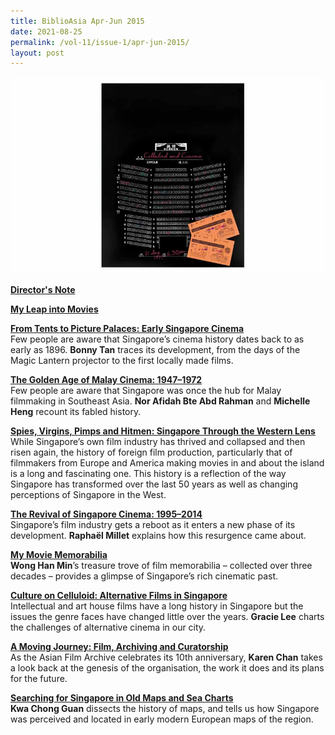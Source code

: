 ```yaml
---
title: BiblioAsia Apr-Jun 2015
date: 2021-08-25
permalink: /vol-11/issue-1/apr-jun-2015/
layout: post
---
```

<img src="/images/vol-11-issue-1/background/cover.jpg">

[<b>Director's Note</b>](/vol-10/issue-4/jan-march-2015/director-note)

[<b>My Leap into Movies</b>](https://biblioasia.nlb.gov.sg/vol-11/issue-1/apr-jun-2015/leap-into-movie)<br>


[<b>From Tents to Picture Palaces: Early Singapore Cinema</b>](https://biblioasia.nlb.gov.sg/vol-11/issue-1/apr-jun-2015/early-sg-cinema)<br>Few people are aware that Singapore’s cinema history dates back to as early as 1896. **Bonny Tan** traces its development, from the days of the Magic Lantern projector to the first locally made films.


[<b>The Golden Age of Malay Cinema: 1947–1972</b>](https://biblioasia.nlb.gov.sg/vol-11/issue-1/apr-jun-2015/ga-malay-cinema)<br>Few people are aware that Singapore was once the hub for Malay filmmaking in Southeast Asia. **Nor Afidah Bte Abd Rahman** and **Michelle Heng** recount its fabled history.


[<b>Spies, Virgins, Pimps and Hitmen: Singapore Through the Western Lens</b>](https://biblioasia.nlb.gov.sg/vol-11/issue-1/apr-jun-2015/svph)<br>While Singapore’s own film industry has thrived and collapsed and then risen again, the history of foreign film production, particularly that of filmmakers from Europe and America making movies in and about the island is a long and fascinating one. This history is a reflection of the way Singapore has transformed over the last 50 years as well as changing perceptions of Singapore in the West.


[<b>The Revival of Singapore Cinema: 1995–2014</b>](https://biblioasia.nlb.gov.sg/vol-11/issue-1/apr-jun-2015/revival-sg-cinema)<br>Singapore’s film industry gets a reboot as it enters a new phase of its development. **Raphaël Millet** explains how this resurgence came about.


[<b>My Movie Memorabilia</b>](https://biblioasia.nlb.gov.sg/vol-11/issue-1/apr-jun-2015/movie-memorabilia)<br>**Wong Han Min**’s treasure trove of film memorabilia – collected over three decades – provides a glimpse of Singapore’s rich cinematic past.


[<b>Culture on Celluloid: Alternative Films in Singapore</b>](https://biblioasia.nlb.gov.sg/vol-11/issue-1/apr-jun-2015/culture-on-celluloid)<br>Intellectual and art house films have a long history in Singapore but the issues the genre faces have changed little over the years. **Gracie Lee** charts the challenges of alternative cinema in our city. 

[<b>A Moving Journey: Film, Archiving and Curatorship</b>](https://biblioasia.nlb.gov.sg/vol-11/issue-1/apr-jun-2015/moving-journey)<br>As the Asian Film Archive celebrates its 10th anniversary, **Karen Chan** takes a look back at the genesis of the organisation, the work it does and its plans for the future.


[<b>Searching for Singapore in Old Maps and Sea Charts</b>](https://biblioasia.nlb.gov.sg/vol-11/issue-1/apr-jun-2015/search-sg-old-map)<br>**Kwa Chong Guan** dissects the history of maps, and tells us how Singapore was perceived and located in early modern European maps of the region.